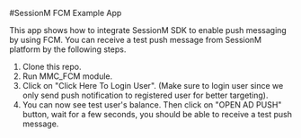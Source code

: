 #SessionM FCM Example App

This app shows how to integrate SessionM SDK to enable push messaging by using FCM. You can receive a test push message from SessionM platform by the following steps.

1. Clone this repo.
2. Run MMC_FCM module.
3. Click on "Click Here To Login User". (Make sure to login user since we only send push notification to registered user for better targeting).
4. You can now see test user's balance. Then click on "OPEN AD PUSH" button, wait for a few seconds, you should be able to receive a test push message.
